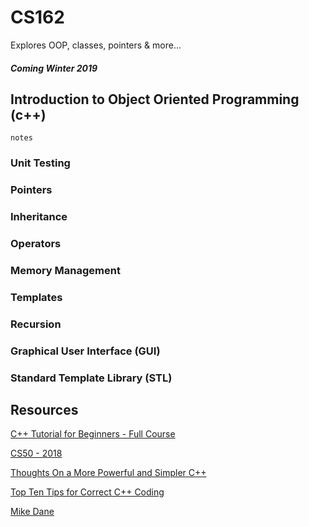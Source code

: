 # CS162
Explores OOP, classes, pointers & more...
##### Coming Winter 2019 

## Introduction to Object Oriented Programming (c++)
    notes
### Unit Testing
### Pointers 
### Inheritance
### Operators 
### Memory Management 
### Templates
### Recursion 
### Graphical User Interface (GUI)
### Standard Template Library (STL)

## Resources
[C++ Tutorial for Beginners - Full Course](https://www.youtube.com/watch?v=vLnPwxZdW4Y)

[CS50 - 2018](https://www.youtube.com/watch?v=5azaK2cBKGw&list=PLhQjrBD2T382eX9-tF75Wa4lmlC7sxNDH)

[Thoughts On a More Powerful and Simpler C++](https://www.youtube.com/watch?v=7I-iOf3A4gY)

[Top Ten Tips for Correct C++ Coding](http://www.informit.com/articles/article.aspx?p=1712962)

[Mike Dane](https://www.mikedane.com/)

